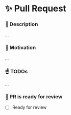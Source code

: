 <!--
  Thanks for creating a pull request to `wix-ui-tpa`!

  =========================
   Before creating the PR:
  =========================
  
    - Please make sure your commits are signed,the PR cannot be merged without it.
      Read more about it here:
      https://github.com/wix/wix-style-react/blob/master/docs/contribution/CREATE_PR.md#sign-commits
      
    - If the PR changes/adds something to the UI, make sure it's aligned to the design system specs:
      https://zeroheight.com/7sjjzhgo2/p/7181b5-tpa-design-system
      
  -->

# ✨ Pull Request

### 💁 Description

<!---
  Tell us what this PR is supposed to solve, add a link to related
  issues/tasks from Zeplin/Notion/Jira/Github issue if relevant. 
  e.g 
  "Implement new component ShinyNewComponent"
-->

...

### 💭 Motivation

<!---
  Why is this solution right for the issue/task?
  If infra task - how will this make our life better?
  e.g 
  "- Will reduce bundle size by X"
  ...
  -->

...


### ☝️ TODOs <!-- optional -->

<!---
  List leftover tasks, related PR's blocking this etc...
  e.g
  "- [ ] waiting for PR merge in wix-ui-core"
  ...
  -->
...

### 👀  PR is ready for review 

<!-- mark checkbox to let reviewers know you're ready -->

- [ ] Ready for review
